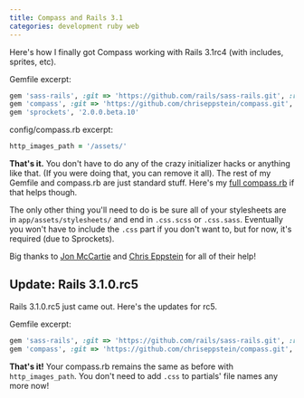 ```yaml
---
title: Compass and Rails 3.1
categories: development ruby web
---
```


Here's how I finally got Compass working with Rails 3.1rc4 (with includes, sprites, etc).

Gemfile excerpt:

``` ruby
gem 'sass-rails', :git => 'https://github.com/rails/sass-rails.git', :ref => '031236b31eaf20658226a9ae051749cc6647c33f'
gem 'compass', :git => 'https://github.com/chriseppstein/compass.git', :ref => '2c1fcfcad708875d10db65740aabf417abc636a6'
gem 'sprockets', '2.0.0.beta.10'
```

config/compass.rb excerpt:

``` ruby
http_images_path = '/assets/'
```

**That's it.** You don't have to do any of the crazy initializer hacks or anything like that. (If you were doing that, you can remove it all). The rest of my Gemfile and compass.rb are just standard stuff. Here's my [full compass.rb](https://gist.github.com/1103112#file_full_compass.rb) if that helps though.

The only other thing you'll need to do is be sure all of your stylesheets are in `app/assets/stylesheets/` and end in `.css.scss` or `.css.sass`. Eventually you won't have to include the `.css` part if you don't want to, but for now, it's required (due to Sprockets).

Big thanks to [Jon McCartie](http://twitter.com/jmccartie) and [
Chris Eppstein](http://twitter.com/chriseppstein) for all of their help!

## Update: Rails 3.1.0.rc5

Rails 3.1.0.rc5 just came out. Here's the updates for rc5.

Gemfile excerpt:

``` ruby
gem 'sass-rails', :git => 'https://github.com/rails/sass-rails.git', :ref => '231b14da040c3ad320076cbaaa70190d14b95d37'
gem 'compass', :git => 'https://github.com/chriseppstein/compass.git', :ref => '33263caffe5548a64253976c0a034afe1ed567f4'
```

**That's it!** Your compass.rb remains the same as before with `http_images_path`. You don't need to add `.css` to partials' file names any more now!
